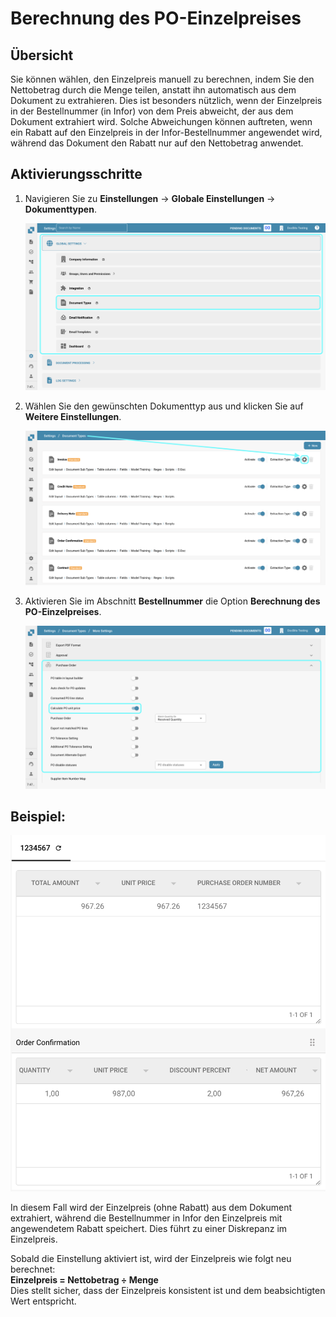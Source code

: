 # Berechnung des PO-Einzelpreises

## **Übersicht**

Sie können wählen, den Einzelpreis manuell zu berechnen, indem Sie den Nettobetrag durch die Menge teilen, anstatt ihn automatisch aus dem Dokument zu extrahieren. Dies ist besonders nützlich, wenn der Einzelpreis in der Bestellnummer (in Infor) von dem Preis abweicht, der aus dem Dokument extrahiert wird. Solche Abweichungen können auftreten, wenn ein Rabatt auf den Einzelpreis in der Infor-Bestellnummer angewendet wird, während das Dokument den Rabatt nur auf den Nettobetrag anwendet.

## **Aktivierungsschritte**

1.  Navigieren Sie zu **Einstellungen** -> **Globale Einstellungen** -> **Dokumenttypen**.

    ![](https://raw.githubusercontent.com/Fellow-Consulting-AG/docbits/refs/heads/main/readme/.gitbook/assets/Calculate_PO_unit_price_1.png)
2.  Wählen Sie den gewünschten Dokumenttyp aus und klicken Sie auf **Weitere Einstellungen**.

    ![](https://raw.githubusercontent.com/Fellow-Consulting-AG/docbits/refs/heads/main/readme/.gitbook/assets/Calculate_PO_unit_price_2.png)
3.  Aktivieren Sie im Abschnitt **Bestellnummer** die Option **Berechnung des PO-Einzelpreises**.

    ![](https://raw.githubusercontent.com/Fellow-Consulting-AG/docbits/refs/heads/main/readme/.gitbook/assets/Calculate_PO_unit_price_3.png)

## Beispiel:

![](https://raw.githubusercontent.com/Fellow-Consulting-AG/docbits/refs/heads/main/readme/.gitbook/assets/Calculate_PO_unit_price_4.png)

In diesem Fall wird der Einzelpreis (ohne Rabatt) aus dem Dokument extrahiert, während die Bestellnummer in Infor den Einzelpreis mit angewendetem Rabatt speichert. Dies führt zu einer Diskrepanz im Einzelpreis.

Sobald die Einstellung aktiviert ist, wird der Einzelpreis wie folgt neu berechnet:\
**Einzelpreis = Nettobetrag ÷ Menge**\
Dies stellt sicher, dass der Einzelpreis konsistent ist und dem beabsichtigten Wert entspricht.
